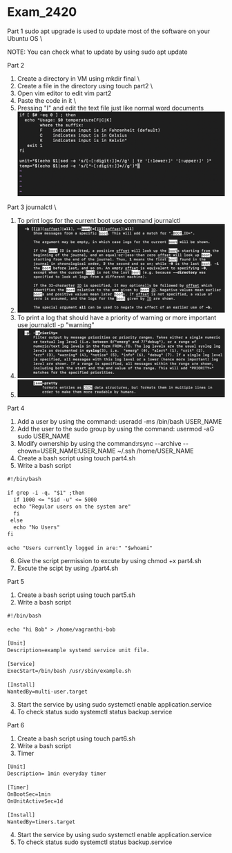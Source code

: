 # Exam_2420
Part 1 
sudo apt upgrade is used to update most of the software on your Ubuntu OS \

NOTE: You can check what to update by using sudo apt update

Part 2 
1. Create a directory in VM using mkdir final \
2. Create a file in the directory using touch part2 \
3. Open vim editor to edit vim part2
4. Paste the code in it \
5. Pressing "I" and edit the text file just like normal word documents
![](Part2.png)

Part 3 
journalctl \
1. To print logs for the current boot use command journalctl
2. ![](Part3%20boot.png)
3. To print a log that should have a priority of warning or more important use journalctl -p "warning"
4. ![](Part3%20priority.png)
5. ![](Part3%20pretty%20json.png)

Part 4 
1. Add a user by using the command: useradd -ms /bin/bash USER_NAME 
2. Add the user to the sudo group by using the command: usermod -aG sudo USER_NAME 
3. Modify ownership by using the command:rsync --archive --chown=USER_NAME:USER_NAME ~/.ssh /home/USER_NAME 
4. Create a bash script using touch part4.sh 
5. Write a bash script 
```
#!/bin/bash

if grep -i -q. "$1" ;then
  if 1000 <= "$id -u" <= 5000
  echo "Regular users on the system are" 
  fi
 else
  echo "No Users"
fi

echo "Users currently logged in are:" "$whoami"
```
6. Give the script permission to excute by using chmod +x part4.sh 
7. Excute the scipt by using ./part4.sh 

Part 5 
1. Create a bash script using touch part5.sh 
2. Write a bash script 
```
#!/bin/bash

echo "hi Bob" > /home/vagranthi-bob

[Unit]
Description=example systemd service unit file.

[Service]
ExecStart=/bin/bash /usr/sbin/example.sh

[Install]
WantedBy=multi-user.target
```
3. Start the service by using sudo systemctl enable application.service
4. To check status sudo systemctl status backup.service

Part 6 
1. Create a bash script using touch part6.sh 
2. Write a bash script
3. Timer
```
[Unit]
Description= 1min everyday timer

[Timer]
OnBootSec=1min
OnUnitActiveSec=1d

[Install]
WantedBy=timers.target  

```
4. Start the service by using sudo systemctl enable application.service
5. To check status sudo systemctl status backup.service
